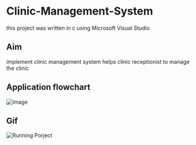 # Clinic-Management-System
this project was written in c using Microsoft Visual Studio
## Aim
implement clinic management system helps clinic receptionist to manage the clinic
## Application flowchart
![image](https://user-images.githubusercontent.com/104006521/188932528-bceea4a5-453a-439c-ac60-811ab9cf42ab.png)
## Gif
![Running Porject](https://user-images.githubusercontent.com/104006521/189238199-2cf14ed9-0dda-46f1-92f2-f4e8d44ca45e.gif)
